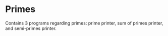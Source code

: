 # Primes
Contains 3 programs regarding primes: prime printer, sum of primes printer, and semi-primes printer.
